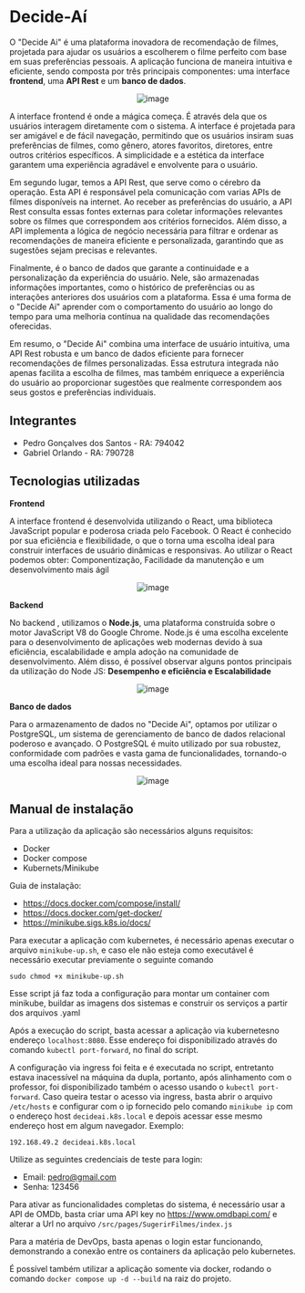 # Decide-Aí

O "Decide Ai" é uma plataforma inovadora de recomendação de filmes, projetada para ajudar os usuários a escolherem o filme perfeito com base em suas preferências pessoais. A aplicação funciona de maneira intuitiva e eficiente, sendo composta por três principais componentes: uma interface **frontend**, uma **API Rest** e um **banco de dados**.

<div align="center">


![image](https://github.com/user-attachments/assets/1c7fef37-5e86-454c-924b-96d80d0c3873)

</div>


A interface frontend é onde a mágica começa. É através dela que os usuários interagem diretamente com o sistema. A interface é projetada para ser amigável e de fácil navegação, permitindo que os usuários insiram suas preferências de filmes, como gênero, atores favoritos, diretores, entre outros critérios específicos. A simplicidade e a estética da interface garantem uma experiência agradável e envolvente para o usuário.

Em segundo lugar, temos a API Rest, que serve como o cérebro da operação. Esta API é responsável pela comunicação com varias APIs de filmes disponíveis na internet. Ao receber as preferências do usuário, a API Rest consulta essas fontes externas para coletar informações relevantes sobre os filmes que correspondem aos critérios fornecidos. Além disso, a API implementa a lógica de negócio necessária para filtrar e ordenar as recomendações de maneira eficiente e personalizada, garantindo que as sugestões sejam precisas e relevantes.

Finalmente, é o banco de dados que garante a continuidade e a personalização da experiência do usuário. Nele, são armazenadas informações importantes, como o histórico de preferências ou as interações anteriores dos usuários com a plataforma. Essa é uma forma de o "Decide Ai" aprender com o comportamento do usuário ao longo do tempo para uma melhoria contínua na qualidade das recomendações oferecidas.

Em resumo, o "Decide Ai" combina uma interface de usuário intuitiva, uma API Rest robusta e um banco de dados eficiente para fornecer recomendações de filmes personalizadas. Essa estrutura integrada não apenas facilita a escolha de filmes, mas também enriquece a experiência do usuário ao proporcionar sugestões que realmente correspondem aos seus gostos e preferências individuais.

## Integrantes

* Pedro Gonçalves dos Santos - RA: 794042
* Gabriel Orlando - RA: 790728

## Tecnologias utilizadas
**Frontend**

A interface frontend é desenvolvida utilizando o React, uma biblioteca JavaScript popular e poderosa criada pelo Facebook. O React é conhecido por sua eficiência e flexibilidade, o que o torna uma escolha ideal para construir interfaces de usuário dinâmicas e responsivas. Ao utilizar o React podemos obter: Componentização, Facilidade da manutenção e um desenvolvimento mais ágil

<div align="center">

  ![image](https://github.com/user-attachments/assets/e650add5-df32-4cc7-8355-e1ae8e866b0e)

</div>

**Backend**

No backend , utilizamos o **Node.js**, uma plataforma construída sobre o motor JavaScript V8 do Google Chrome. Node.js é uma escolha excelente para o desenvolvimento de aplicações web modernas devido à sua eficiência, escalabilidade e ampla adoção na comunidade de desenvolvimento. Além disso, é possível observar alguns pontos principais da utilização do Node JS: **Desempenho e eficiência e Escalabilidade**

<div align="center">


![image](https://github.com/user-attachments/assets/5c77a6eb-4978-45aa-b67e-437cdc4788ba)

</div>


**Banco de dados**

Para o armazenamento de dados no "Decide Ai", optamos por utilizar o PostgreSQL, um sistema de gerenciamento de banco de dados relacional poderoso e avançado. O PostgreSQL é muito utilizado por sua robustez, conformidade com padrões e vasta gama de funcionalidades, tornando-o uma escolha ideal para nossas necessidades. 

<div align="center">


![image](https://github.com/user-attachments/assets/35747706-10f2-46c4-a72f-ea2e7a02ff9d)

</div>

## Manual de instalação

Para a utilização da aplicação são necessários alguns requisitos:
  - Docker
  - Docker compose
  - Kubernets/Minikube

Guia de instalação: 
- https://docs.docker.com/compose/install/ 
- https://docs.docker.com/get-docker/
- https://minikube.sigs.k8s.io/docs/

Para executar a aplicação com kubernetes, é necessário apenas executar o arquivo `minikube-up.sh`, e caso ele não esteja como executável é necessário executar previamente o seguinte comando

```
sudo chmod +x minikube-up.sh
```

Esse script já faz toda a configuração para montar um container com minikube, buildar as imagens dos sistemas e construir os serviços a partir dos arquivos .yaml

Após a execução do script, basta acessar a aplicação via kubernetesno endereço `localhost:8080`. Esse endereço foi disponibilizado através do comando `kubectl port-forward`, no final do script.

A configuração via ingress foi feita e é executada no script, entretanto estava inacessível na máquina da dupla, portanto, após alinhamento com o professor, foi disponibilizado também o acesso usando o `kubectl port-forward`. Caso queira testar o acesso via ingress, basta abrir o arquivo `/etc/hosts` e configurar com o ip fornecido pelo comando `minikube ip` com o endereço host `decideai.k8s.local` e depois acessar esse mesmo endereço host em algum navegador. Exemplo:

```
192.168.49.2 decideai.k8s.local
```

Utilize as seguintes credenciais de teste para login:

- Email: pedro@gmail.com
- Senha: 123456

Para ativar as funcionalidades completas do sistema, é necessário usar a API de OMDb, basta criar uma API key no https://www.omdbapi.com/ e alterar a Url no arquivo `/src/pages/SugerirFilmes/index.js`

Para a matéria de DevOps, basta apenas o login estar funcionando, demonstrando a conexão entre os containers da aplicação pelo kubernetes.

É possível também utilizar a aplicação somente via docker, rodando o comando `docker compose up -d --build` na raiz do projeto.